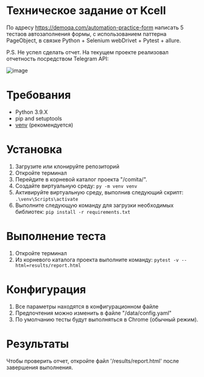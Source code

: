 # Техническое задание от Kcell

По адресу https://demoqa.com/automation-practice-form написать 5 тестаов автозаполнения
формы, с использованием паттерна PageObject, в связке Python + Selenium webDrivet + Pytest +
allure.

P.S. Не успел сделать отчет. На текущем проекте реализовал отчетность посредством Telegram API:

![image](https://github.com/Ablai39/comita/assets/64262682/31544489-792f-447c-980e-b07163688841)

# Требования

* Python 3.9.X
* pip and setuptools
* [venv](<https://packaging.python.org/guides/installing-using-pip-and-virtual-environments/>) (рекомендуется)

# Установка

1. Загрузите или клонируйте репозиторий
2. Откройте терминал
3. Перейдите в корневой каталог проекта "/comita/".
4. Создайте виртуальную среду: `py -m venv venv`
5. Активируйте виртуальную среду, выполнив следующий скрипт: `.\venv\Scripts\activate`
6. Выполните следующую команду для загрузки необходимых библиотек:  `pip install -r requirements.txt`

# Выполнение теста

1. Откройте терминал
2. Из корневого каталога проекта выполните команду: `pytest -v --html=results/report.html`

# Конфигурация

1. Все параметры находятся в конфигурационном файле
2. Предпочтения можно изменить в файле "/data/config.yaml"
3. По умолчанию тесты будут выполняться в Chrome (обычный режим).

# Результаты

Чтобы проверить отчет, откройте файл '/results/report.html' после завершения выполнения.

